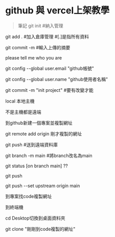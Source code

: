 # github 與 vercel上架教學

>筆記
git init #納入管理

git add . #加入倉庫管理 #[.]是指所有資料

git commit -m #輸入上傳的摘要

please tell me who you are


git config --global user.email "github帳號"

git config --global user.name "github使用者名稱"

git commit -m "init project" #要有改變才能

local 本地主機

不是主機都是遠端

到github新建一個專案並複製網址

git remote add origin 剛才複製的網址

git push #送到遠端資料庫

git branch  -m main #將branch改名為main

git status [on branch main] ??

git push

git push --set upstream origin main

到專案找code複製網址

到終端機

cd Desktop切換到桌面資料夾

git clone "剛剛到code複製的網址"
 